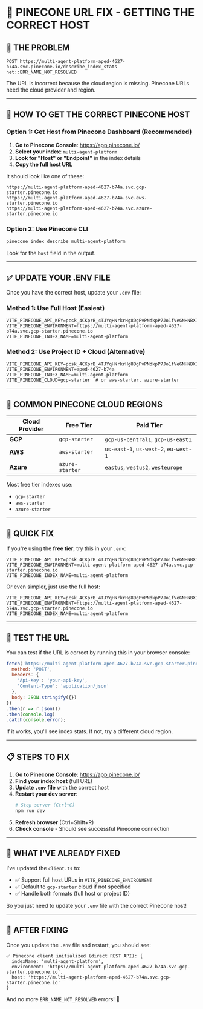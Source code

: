 # 🔧 **PINECONE URL FIX - GETTING THE CORRECT HOST**

## 🔴 **THE PROBLEM**

```
POST https://multi-agent-platform-aped-4627-b74a.svc.pinecone.io/describe_index_stats 
net::ERR_NAME_NOT_RESOLVED
```

The URL is incorrect because the cloud region is missing. Pinecone URLs need the cloud provider and region.

---

## 🎯 **HOW TO GET THE CORRECT PINECONE HOST**

### **Option 1: Get Host from Pinecone Dashboard (Recommended)**

1. **Go to Pinecone Console**: https://app.pinecone.io/
2. **Select your index**: `multi-agent-platform`
3. **Look for "Host" or "Endpoint"** in the index details
4. **Copy the full host URL**

It should look like one of these:
```
https://multi-agent-platform-aped-4627-b74a.svc.gcp-starter.pinecone.io
https://multi-agent-platform-aped-4627-b74a.svc.aws-starter.pinecone.io
https://multi-agent-platform-aped-4627-b74a.svc.azure-starter.pinecone.io
```

### **Option 2: Use Pinecone CLI**

```bash
pinecone index describe multi-agent-platform
```

Look for the `host` field in the output.

---

## ✅ **UPDATE YOUR .ENV FILE**

Once you have the correct host, update your `.env` file:

### **Method 1: Use Full Host (Easiest)**
```env
VITE_PINECONE_API_KEY=pcsk_4CKprB_4TJYqHNrkrHg8DgPvPNdkpP7Jo1fVeGNHNBX1BwUoP1UQj3VC41rCB93z1WJEwk
VITE_PINECONE_ENVIRONMENT=https://multi-agent-platform-aped-4627-b74a.svc.gcp-starter.pinecone.io
VITE_PINECONE_INDEX_NAME=multi-agent-platform
```

### **Method 2: Use Project ID + Cloud (Alternative)**
```env
VITE_PINECONE_API_KEY=pcsk_4CKprB_4TJYqHNrkrHg8DgPvPNdkpP7Jo1fVeGNHNBX1BwUoP1UQj3VC41rCB93z1WJEwk
VITE_PINECONE_ENVIRONMENT=aped-4627-b74a
VITE_PINECONE_INDEX_NAME=multi-agent-platform
VITE_PINECONE_CLOUD=gcp-starter  # or aws-starter, azure-starter
```

---

## 🔧 **COMMON PINECONE CLOUD REGIONS**

| Cloud Provider | Free Tier | Paid Tier |
|----------------|-----------|-----------|
| **GCP** | `gcp-starter` | `gcp-us-central1`, `gcp-us-east1` |
| **AWS** | `aws-starter` | `us-east-1`, `us-west-2`, `eu-west-1` |
| **Azure** | `azure-starter` | `eastus`, `westus2`, `westeurope` |

Most free tier indexes use:
- `gcp-starter`
- `aws-starter`
- `azure-starter`

---

## 🚀 **QUICK FIX**

If you're using the **free tier**, try this in your `.env`:

```env
VITE_PINECONE_API_KEY=pcsk_4CKprB_4TJYqHNrkrHg8DgPvPNdkpP7Jo1fVeGNHNBX1BwUoP1UQj3VC41rCB93z1WJEwk
VITE_PINECONE_ENVIRONMENT=multi-agent-platform-aped-4627-b74a.svc.gcp-starter.pinecone.io
VITE_PINECONE_INDEX_NAME=multi-agent-platform
```

Or even simpler, just use the full host:

```env
VITE_PINECONE_API_KEY=pcsk_4CKprB_4TJYqHNrkrHg8DgPvPNdkpP7Jo1fVeGNHNBX1BwUoP1UQj3VC41rCB93z1WJEwk
VITE_PINECONE_ENVIRONMENT=https://multi-agent-platform-aped-4627-b74a.svc.gcp-starter.pinecone.io
VITE_PINECONE_INDEX_NAME=multi-agent-platform
```

---

## 🧪 **TEST THE URL**

You can test if the URL is correct by running this in your browser console:

```javascript
fetch('https://multi-agent-platform-aped-4627-b74a.svc.gcp-starter.pinecone.io/describe_index_stats', {
  method: 'POST',
  headers: {
    'Api-Key': 'your-api-key',
    'Content-Type': 'application/json'
  },
  body: JSON.stringify({})
})
.then(r => r.json())
.then(console.log)
.catch(console.error);
```

If it works, you'll see index stats. If not, try a different cloud region.

---

## 📋 **STEPS TO FIX**

1. **Go to Pinecone Console**: https://app.pinecone.io/
2. **Find your index host** (full URL)
3. **Update `.env` file** with the correct host
4. **Restart your dev server**:
   ```bash
   # Stop server (Ctrl+C)
   npm run dev
   ```
5. **Refresh browser** (Ctrl+Shift+R)
6. **Check console** - Should see successful Pinecone connection

---

## 🎯 **WHAT I'VE ALREADY FIXED**

I've updated the `client.ts` to:
- ✅ Support full host URLs in `VITE_PINECONE_ENVIRONMENT`
- ✅ Default to `gcp-starter` cloud if not specified
- ✅ Handle both formats (full host or project ID)

So you just need to update your `.env` file with the correct Pinecone host!

---

## 🎉 **AFTER FIXING**

Once you update the `.env` file and restart, you should see:

```
✅ Pinecone client initialized (direct REST API): {
  indexName: 'multi-agent-platform',
  environment: 'https://multi-agent-platform-aped-4627-b74a.svc.gcp-starter.pinecone.io',
  host: 'https://multi-agent-platform-aped-4627-b74a.svc.gcp-starter.pinecone.io'
}
```

And no more `ERR_NAME_NOT_RESOLVED` errors! 🚀


